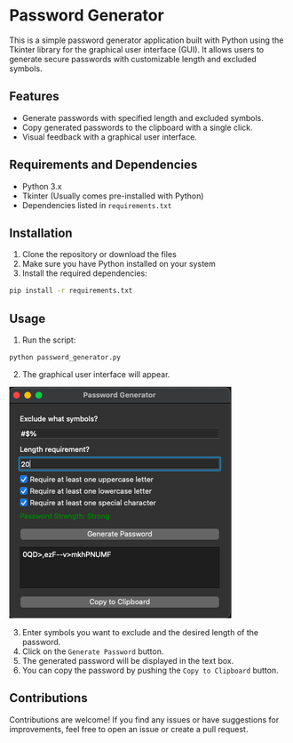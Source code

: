 # Password Generator

This is a simple password generator application built with Python using the Tkinter library for the graphical user interface (GUI). It allows users to generate secure passwords with customizable length and excluded symbols.

## Features

- Generate passwords with specified length and excluded symbols.
- Copy generated passwords to the clipboard with a single click.
- Visual feedback with a graphical user interface.

## Requirements and Dependencies

- Python 3.x
- Tkinter (Usually comes pre-installed with Python)
- Dependencies listed in `requirements.txt`

## Installation

1. Clone the repository or download the files
2. Make sure you have Python installed on your system
3. Install the required dependencies:
```bash
pip install -r requirements.txt
```

## Usage

1. Run the script: 
```bash
python password_generator.py
```
2. The graphical user interface will appear.

![image](images/screenshot.png)

3. Enter symbols you want to exclude and the desired length of the password.
4. Click on the `Generate Password` button.
5. The generated password will be displayed in the text box.
6. You can copy the password by pushing the `Copy to Clipboard` button.

## Contributions

Contributions are welcome! If you find any issues or have suggestions for improvements, feel free to open an issue or create a pull request.
